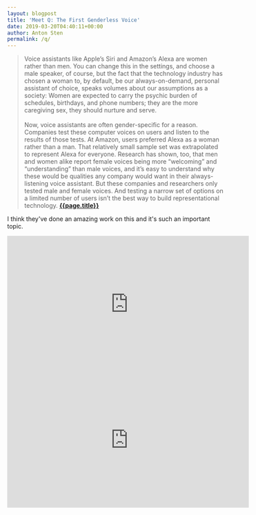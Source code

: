 ```yaml
---
layout: blogpost
title: 'Meet Q: The First Genderless Voice'
date: 2019-03-20T04:40:11+00:00
author: Anton Sten
permalink: /q/
---
```


>Voice assistants like Apple’s Siri and Amazon’s Alexa are women rather than men. You can change this in the settings, and choose a male speaker, of course, but the fact that the technology industry has chosen a woman to, by default, be our always-on-demand, personal assistant of choice, speaks volumes about our assumptions as a society: Women are expected to carry the psychic burden of schedules, birthdays, and phone numbers; they are the more caregiving sex, they should nurture and serve.<br /><br />
Now, voice assistants are often gender-specific for a reason. Companies test these computer voices on users and listen to the results of those tests. At Amazon, users preferred Alexa as a woman rather than a man. That relatively small sample set was extrapolated to represent Alexa for everyone. Research has shown, too, that men and women alike report female voices being more “welcoming” and “understanding” than male voices, and it’s easy to understand why these would be qualities any company would want in their always-listening voice assistant. But these companies and researchers only tested male and female voices. And testing a narrow set of options on a limited number of users isn’t the best way to build representational technology.
**[{{page.title}}](https://www.fastcompany.com/90321378/the-worlds-first-genderless-ai-voice-is-here-listen-now)**

I think they've done an amazing work on this and it's such an important topic. 

<iframe width="560" height="315" src="https://www.youtube-nocookie.com/embed/jasEIteA3Ag" frameborder="0" allow="accelerometer; autoplay; encrypted-media; gyroscope; picture-in-picture" allowfullscreen></iframe>

<iframe width="560" height="315" src="https://www.youtube-nocookie.com/embed/lvv6zYOQqm0" frameborder="0" allow="accelerometer; autoplay; encrypted-media; gyroscope; picture-in-picture" allowfullscreen></iframe>
